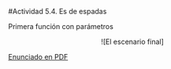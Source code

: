 #Actividad 5.4. Es de espadas


Primera función con parámetros

<center>
![El escenario final]
</center>


[Enunciado en PDF][PDF]

[PDF]: 
https://raw.githubusercontent.com/gobstones/laprogramacionysudidactica2/master/Proyectos/5.Par%C3%A1metros%20en%20procedimientos%20y%20funciones/5.4.Es%20de%20espadas/resources/description.pdf "Enunciado de 'Es de espadas' en PDF"